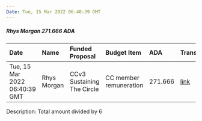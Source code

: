 ```yaml
---
Date: Tue, 15 Mar 2022 06:40:39 GMT
---
```


##### Rhys Morgan 271.666 ADA

| Date      | Name | Funded Proposal | Budget Item | ADA | Transaction|
| :---        | :---  | :--- | :--- | :--- | :--- |
| Tue, 15 Mar 2022 06:40:39 GMT | Rhys Morgan | CCv3 Sustaining The Circle | CC member remuneration | 271.666 | [link](https://cardanoscan.io/transaction/ea735a9c42311c8e892428ff372259a5044a57e53f79cd9484d16ddbd22904c5)|

Description: Total amount divided by 6
